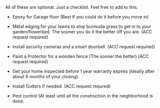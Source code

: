 All of these are optional. Just a checklist. Feel free to add to this.

  * Epoxy for Garage floor (Best if you could do it before you move in)

  * Metal edging for your lawns to stop burmuda grass to get in to your garden/flowerbed. The sooner you do it the better off you are. (ACC request required)

  * Install security cameras and a smart doorbell. (ACC request required)

  * Paint a Protector for a wooden fence (The sooner the better) (ACC request required)

  * Get your home inspected before 1 year warranty expires (ideally after about 6 months of your closing).

  * Install Gutters if needed. (ACC request requred)

  * Pest control (At least until all the construction in the neighborhood is done.

